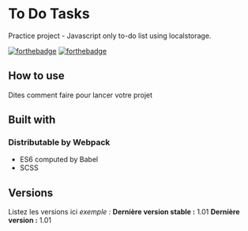 # To Do Tasks

Practice project - Javascript only to-do list using localstorage.

[![forthebadge](http://forthebadge.com/images/badges/built-with-love.svg)](http://forthebadge.com)  [![forthebadge](http://forthebadge.com/images/badges/powered-by-electricity.svg)](http://forthebadge.com)

## How to use

Dites comment faire pour lancer votre projet

## Built with

### Distributable by Webpack
* ES6 computed by Babel
* SCSS

## Versions
Listez les versions ici 
_exemple :_
**Dernière version stable :** 1.01
**Dernière version :** 1.01
